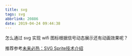 ```yaml
---
title: svg
tags: svg
abbrlink: 20886
date: 2019-04-24 09:44:38
---
```


怎么通过 svg 实现 wifi 图标根据信号动态展示还有动画效果呢？

<!-- more -->

推荐参考[未来必热：SVG Sprite技术介绍](https://www.zhangxinxu.com/wordpress/2014/07/introduce-svg-sprite-technology/?spm=a313x.7781069.1998910419.50)
